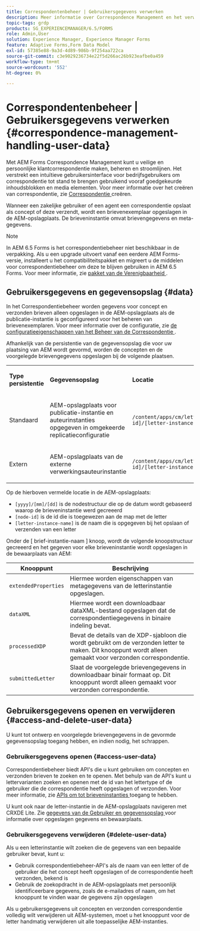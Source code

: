 ```yaml
---
title: Correspondentenbeheer | Gebruikersgegevens verwerken
description: Meer informatie over Correspondence Management en het verwerken van gebruikersgegevens in een Adobe Experience Manager Forms-omgeving.
topic-tags: grdp
products: SG_EXPERIENCEMANAGER/6.5/FORMS
role: Admin,User
solution: Experience Manager, Experience Manager Forms
feature: Adaptive Forms,Form Data Model
exl-id: 57385e88-9a3d-4d89-986b-9f254aa722ca
source-git-commit: c3e9029236734e22f5d266ac26b923eafbe0a459
workflow-type: tm+mt
source-wordcount: '552'
ht-degree: 0%

---
```


# Correspondentenbeheer | Gebruikersgegevens verwerken {#correspondence-management-handling-user-data}

Met AEM Forms Correspondence Management kunt u veilige en persoonlijke klantcorrespondentie maken, beheren en stroomlijnen. Het verstrekt een intuïtieve gebruikersinterface voor bedrijfsgebruikers om correspondentie tot stand te brengen gebruikend vooraf goedgekeurde inhoudsblokken en media elementen. Voor meer informatie over het creëren van correspondentie, zie [ Correspondentie ](/help/forms/using/create-correspondence.md) creëren.

Wanneer een zakelijke gebruiker of een agent een correspondentie opslaat als concept of deze verzendt, wordt een brievenexemplaar opgeslagen in de AEM-opslagplaats. De brieveninstantie omvat brievengegevens en meta-gegevens.

>[!NOTE]
>
>In AEM 6.5 Forms is het correspondentiebeheer niet beschikbaar in de verpakking. Als u een upgrade uitvoert vanaf een eerdere AEM Forms-versie, installeert u het compatibiliteitspakket en migreert u de middelen voor correspondentiebeheer om deze te blijven gebruiken in AEM 6.5 Forms. Voor meer informatie, zie [ pakket van de Verenigbaarheid ](/help/forms/using/compatibility-package.md).

## Gebruikersgegevens en gegevensopslag {#data}

In het Correspondentiebeheer worden gegevens voor concept en verzonden brieven alleen opgeslagen in de AEM-opslagplaats als de publicatie-instantie is geconfigureerd voor het beheren van brievenexemplaren. Voor meer informatie over de configuratie, zie [ de configuratieeigenschappen van het Beheer van de Correspondentie ](/help/forms/using/cm-configuration-properties.md).

Afhankelijk van de persistentie van de gegevensopslag die voor uw plaatsing van AEM wordt gevormd, worden de concepten en de voorgelegde brievengegevens opgeslagen bij de volgende plaatsen.

<table>
 <tbody>
  <tr>
   <td><p><strong>Type persistentie</strong></p> </td>
   <td><p><strong>Gegevensopslag</strong></p> </td>
   <td><p><strong>Locatie</strong></p> </td>
  </tr>
  <tr>
   <td><p>Standaard</p> </td>
   <td><p>AEM-opslagplaats voor publicatie-instantie en auteurinstanties opgegeven in omgekeerde replicatieconfiguratie</p> </td>
   <td><p><code>/content/apps/cm/letterInstances/[yyyy]/[mm]/[dd]/[node-id]/[letter-instance-name]/</code><br /> </p> </td>
  </tr>
  <tr>
   <td><p>Extern</p> </td>
   <td><p>AEM-opslagplaats van de externe verwerkingsauteurinstantie</p> </td>
   <td><p><code>/content/apps/cm/letterInstances/[yyyy]/[mm]/[dd]/[node-id]/[letter-instance-name]/</code></p> </td>
  </tr>
 </tbody>
</table>

Op de hierboven vermelde locatie in de AEM-opslagplaats:

* `[yyyy]/[mm]/[dd]` is de nodestructuur die op de datum wordt gebaseerd waarop de brieveninstantie werd gecreeerd
* `[node-id]` is de id die is toegewezen aan de map met de letter
* `[letter-instance-name]` is de naam die is opgegeven bij het opslaan of verzenden van een letter

Onder de [ brief-instantie-naam ] knoop, wordt de volgende knoopstructuur gecreeerd en het gegeven voor elke brieveninstantie wordt opgeslagen in de bewaarplaats van AEM:

| Knooppunt | Beschrijving |
|---|---|
| `extendedProperties` | Hiermee worden eigenschappen van metagegevens van de letterinstantie opgeslagen. |
| `dataXML` | Hiermee wordt een downloadbaar dataXML-bestand opgeslagen dat de correspondentiegegevens in binaire indeling bevat. |
| `processedXDP` | Bevat de details van de XDP-sjabloon die wordt gebruikt om de verzonden letter te maken. Dit knooppunt wordt alleen gemaakt voor verzonden correspondentie. |
| `submittedLetter` | Slaat de voorgelegde brievengegevens in downloadbaar binair formaat op. Dit knooppunt wordt alleen gemaakt voor verzonden correspondentie. |

## Gebruikersgegevens openen en verwijderen {#access-and-delete-user-data}

U kunt tot ontwerp en voorgelegde brievengegevens in de gevormde gegevensopslag toegang hebben, en indien nodig, het schrappen.

### Gebruikersgegevens openen {#access-user-data}

Correspondentiebeheer biedt API&#39;s die u kunt gebruiken om concepten en verzonden brieven te zoeken en te openen. Met behulp van de API&#39;s kunt u lettervarianten zoeken en openen met de id van het lettertype of de gebruiker die de correspondentie heeft opgeslagen of verzonden. Voor meer informatie, zie [ APIs om tot brieveninstanties ](/help/forms/using/cm-apis-to-access-letter-instances.md) toegang te hebben.

U kunt ook naar de letter-instantie in de AEM-opslagplaats navigeren met CRXDE Lite. Zie [ gegevens van de Gebruiker en gegevensopslag ](/help/forms/using/correspondence-management-handling-user-data.md#data) voor informatie over opgeslagen gegevens en bewaarplaats.

### Gebruikersgegevens verwijderen {#delete-user-data}

Als u een letterinstantie wilt zoeken die de gegevens van een bepaalde gebruiker bevat, kunt u:

* Gebruik correspondentiebeheer-API&#39;s als de naam van een letter of de gebruiker die het concept heeft opgeslagen of de correspondentie heeft verzonden, bekend is
* Gebruik de zoekopdracht in de AEM-opslagplaats met persoonlijk identificeerbare gegevens, zoals de e-mailadres of naam, om het knooppunt te vinden waar de gegevens zijn opgeslagen

Als u gebruikersgegevens uit concepten en verzonden correspondentie volledig wilt verwijderen uit AEM-systemen, moet u het knooppunt voor de letter handmatig verwijderen uit alle toepasselijke AEM-instanties.
